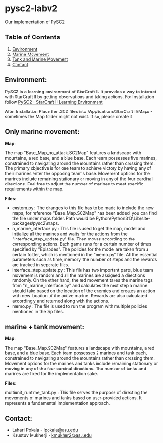 # pysc2-labv2
Our implementation of [PySC2](https://github.com/deepmind/pysc2)

## Table of Contents

1. [Environment](#env)
2. [Marine Movement](#marine)
3. [Tank and Marine Movement](#marine-tank)
4. [Contact](#contact)

<a name="env"></a>
## Environment:

PySC2 is a learning environment of StarCraft II. It provides a way to interact with StarCraft II by getting observations and taking actions. For Installation follow [PySC2 - StarCraft II Learning Environment](https://github.com/deepmind/pysc2)

After Installation Place the .SC2 files into /Applications/StarCraft II/Maps -sometimes the Map folder might not exist. If so, please create it

<a name="marine"></a>
## Only marine movement:
**Map**:

The map "Base_Map_no_attack.SC2Map" features a landscape with mountains, a red base, and a blue base. Each team possesses five marines, constrained to navigating around the mountains rather than crossing them. The primary objective is for one team to achieve victory by having any of their marines enter the opposing team's base. Movement options for the marines include remaining stationary or moving in any of the four cardinal directions. Feel free to adjust the number of marines to meet specific requirements within the map.

**Files**:

* custom.py : The changes to this file has to be made to include the new maps, for reference "Base_Map.SC2Map" has been added. you can find the file under maps folder. Path would be Python\Python310\Lib\site-packages\pysc2\maps.
* n_marine_interface.py : This file is used to get the map, model and initialize all the marines and waits for the actions from the "interface_step_update.py" file. Then moves according to the corresponding actions. Each game runs for a certain number of times specified by "Episodes". The policies for the model are taken from a certain folder, which is mentioned in the "memo.py" file. All the essential parameters such as time, memory, the number of steps and the rewards are tracked in seperate files.
* interface_step_update.py : This file has two important parts, blue team movement is random and all the marines are assigned a directions randomly. On the other hand, the red movement takes the marine tags from "n_marine_interface.py" and calculates the next step a marine should take based on the location of the enemies and creates an action with new location of the active marine. Rewards are also calculated accordingly and returned along with the actions.
* memo.py : The file is used to run the program with multiple policies mentioned in the zip files.

<a name="marine-tank"></a>
## marine + tank movement:

**Map**:

The map "Base_Map.SC2Map" features a landscape with mountains, a red base, and a blue base. Each team possesses 2 marines and tank each, constrained to navigating around the mountains rather than crossing them. Movement options for the marines and tanks include remaining stationary or moving in any of the four cardinal directions. The number of tanks and marines are fixed for the implementation sake.

**Files**:

multiunit_runtime_tank.py : This file serves the purpose of directing the movements of marines and tanks based on user-provided actions. It represents a fundamental implementation approach.

<a name="contact"></a>
## Contact:

* Lahari Pokala - [lpokala@asu.edu](mailto:lpokala@asu.edu?)
* Kaustuv Mukherji - [kmukher2@asu.edu](mailto:kmukher2@asu.edu?)

